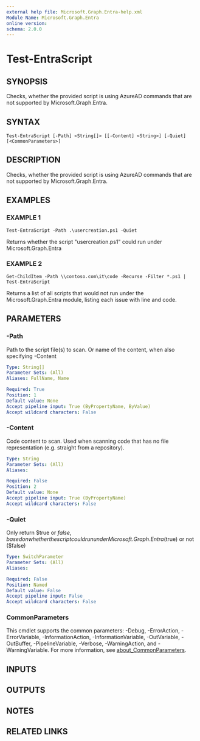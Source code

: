 ```yaml
---
external help file: Microsoft.Graph.Entra-help.xml
Module Name: Microsoft.Graph.Entra
online version:
schema: 2.0.0
---
```


# Test-EntraScript

## SYNOPSIS
Checks, whether the provided script is using AzureAD commands that are not supported by Microsoft.Graph.Entra.

## SYNTAX

```
Test-EntraScript [-Path] <String[]> [[-Content] <String>] [-Quiet] [<CommonParameters>]
```

## DESCRIPTION
Checks, whether the provided script is using AzureAD commands that are not supported by Microsoft.Graph.Entra.

## EXAMPLES

### EXAMPLE 1
```
Test-EntraScript -Path .\usercreation.ps1 -Quiet
```

Returns whether the script "usercreation.ps1" could run under Microsoft.Graph.Entra

### EXAMPLE 2
```
Get-ChildItem -Path \\contoso.com\it\code -Recurse -Filter *.ps1 | Test-EntraScript
```

Returns a list of all scripts that would not run under the Microsoft.Graph.Entra module, listing each issue with line and code.

## PARAMETERS

### -Path
Path to the script file(s) to scan.
Or name of the content, when also specifying -Content

```yaml
Type: String[]
Parameter Sets: (All)
Aliases: FullName, Name

Required: True
Position: 1
Default value: None
Accept pipeline input: True (ByPropertyName, ByValue)
Accept wildcard characters: False
```

### -Content
Code content to scan.
Used when scanning code that has no file representation (e.g.
straight from a repository).

```yaml
Type: String
Parameter Sets: (All)
Aliases:

Required: False
Position: 2
Default value: None
Accept pipeline input: True (ByPropertyName)
Accept wildcard characters: False
```

### -Quiet
Only return $true or $false, based on whether the script could run under Microsoft.Graph.Entra ($true) or not ($false)

```yaml
Type: SwitchParameter
Parameter Sets: (All)
Aliases:

Required: False
Position: Named
Default value: False
Accept pipeline input: False
Accept wildcard characters: False
```

### CommonParameters
This cmdlet supports the common parameters: -Debug, -ErrorAction, -ErrorVariable, -InformationAction, -InformationVariable, -OutVariable, -OutBuffer, -PipelineVariable, -Verbose, -WarningAction, and -WarningVariable. For more information, see [about_CommonParameters](http://go.microsoft.com/fwlink/?LinkID=113216).

## INPUTS

## OUTPUTS

## NOTES

## RELATED LINKS
